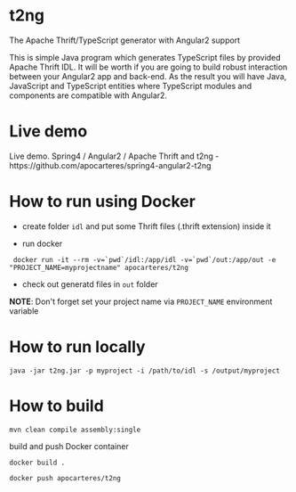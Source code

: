 # t2ng
The Apache Thrift/TypeScript generator with Angular2 support

This is simple Java program which generates TypeScript files by provided Apache Thrift IDL.
It will be worth if you are going to build robust interaction between your Angular2 app and back-end.
As the result you will have Java, JavaScript and TypeScript entities where TypeScript modules and components are
compatible with Angular2.

<h1>Live demo</h1>
Live demo. Spring4 / Angular2 / Apache Thrift and t2ng - https://github.com/apocarteres/spring4-angular2-t2ng

<h1>How to run using Docker</h1>

- create folder <code>idl</code> and put some Thrift files (.thrift extension) inside it

- run docker

```
 docker run -it --rm -v=`pwd`/idl:/app/idl -v=`pwd`/out:/app/out -e "PROJECT_NAME=myprojectname" apocarteres/t2ng
 ```
- check out generatd files in <code>out</code> folder

<b>NOTE</b>: Don't forget set your project name via <code>PROJECT_NAME</code> environment variable

<h1>How to run locally</h1>

```
java -jar t2ng.jar -p myproject -i /path/to/idl -s /output/myproject
```

<h1>How to build</h1>

```
mvn clean compile assembly:single
```

build and push Docker container

```
docker build .
```

```
docker push apocarteres/t2ng
```
